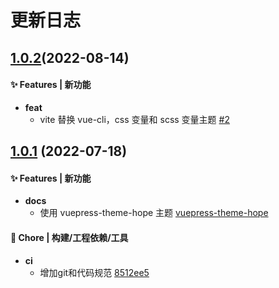 # 更新日志


## [1.0.2](https://github.com/JefferyXZF/douluo-ui/pull/2)(2022-08-14)

#### ✨ Features | 新功能

- **feat**
  - vite 替换 vue-cli，css 变量和 scss 变量主题 [#2](https://github.com/JefferyXZF/douluo-ui/pull/2)
## [1.0.1](https://github.com/JefferyXZF/douluo-ui/pull/1) (2022-07-18)

#### ✨ Features | 新功能

- **docs**  
  - 使用 vuepress-theme-hope 主题 [vuepress-theme-hope](https://github.com/vuepress-theme-hope/vuepress-theme-hope)

#### 🚀 Chore | 构建/工程依赖/工具

- **ci**
  - 增加git和代码规范 [8512ee5](https://github.com/JefferyXZF/douluo-ui/commit/8512ee55da3524be791051d0630993cfa9a71565)
